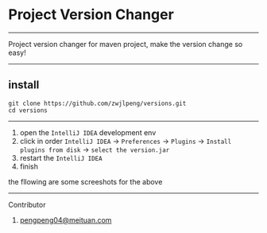 # Project Version Changer

----

Project version changer for maven project, make the version change so easy!

--- 

## install

    git clone https://github.com/zwjlpeng/versions.git
    cd versions

---

1.  open the `IntelliJ IDEA` development env
2.  click in order `IntelliJ IDEA` -> `Preferences` -> `Plugins` -> `Install plugins from disk` -> `select the version.jar`
3.  restart the `IntelliJ IDEA`
4.  finish

the fllowing are some screeshots for the above

---


Contributor

1.  pengpeng04@meituan.com